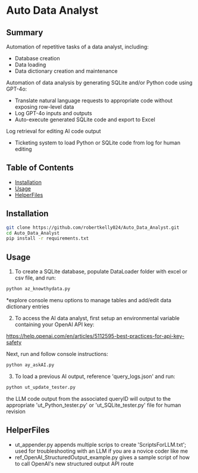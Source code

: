 # Auto Data Analyst

## Summary

Automation of repetitive tasks of a data analyst, including:
- Database creation
- Data loading
- Data dictionary creation and maintenance

Automation of data analysis by generating SQLite and/or Python code using GPT-4o:
- Translate natural language requests to appropriate code without exposing row-level data
- Log GPT-4o inputs and outputs
- Auto-execute generated SQLite code and export to Excel

Log retrieval for editing AI code output
- Ticketing system to load Python or SQLite code from log for human editing

## Table of Contents

- [Installation](#installation)
- [Usage](#usage)
- [HelperFiles](#helperfiles)

## Installation

```bash
git clone https://github.com/robertkelly024/Auto_Data_Analyst.git
cd Auto_Data_Analyst
pip install -r requirements.txt
```

## Usage

1. To create a SQLite database, populate DataLoader folder with excel or csv file, and run:
```bash
python az_knowthydata.py
```
*explore console menu options to manage tables and add/edit data dictionary entries

2. To access the AI data analyst, first setup an environmental variable containing your OpenAI API key:

https://help.openai.com/en/articles/5112595-best-practices-for-api-key-safety

Next, run and follow console instructions:
```bash
python ay_askAI.py
```

3. To load a previous AI output, reference 'query_logs.json' and run:
```bash
python ut_update_tester.py
```
the LLM code output from the associated queryID will output to the appropriate 'ut_Python_tester.py' or 'ut_SQLite_tester.py' file for human revision


## HelperFiles

- ut_appender.py
    appends multiple scrips to create 'ScriptsForLLM.txt'; used for troubleshooting with an LLM if you are a novice coder like me
- ref_OpenAI_StructuredOutput_example.py
    gives a sample script of how to call OpenAI's new structured output API route